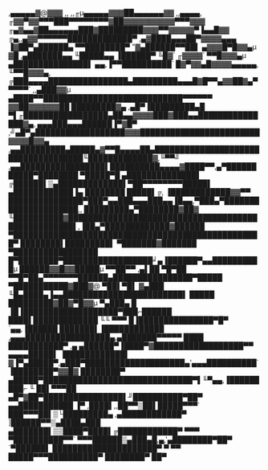 <div>
                                                                    ,▄▄▄▄▄▓@▓▓▓
                                                   ,,   ,,╓µ▄▄▄▄▄▓▓▓██▄▄▄▄▄▄▓▓  ,,▄▄▄▄,
                                                ╓▓▓▀▓▓▀▀▀███▀▀▀▀▀▀▀▀▓██▓▓▓▓▓▓▓▓▓▓▀▀▀▓▓▓
                                          ╓▄▓▄▄▓██▄▄▄▄▄▄███▓█████████▓▓▓▀▀▓▓▓▓▓▀▐▄▄█▓▓
                                    ╔▄,,▄▓▓▀▀▀▀▀▀█████████████▀      ,▄▓████▄▄▄██▀▓▓▓▓▄▄▄
                                    ▐▓██▀▄██████▄ ▀▀████████▀   "▓▄██████▀▀██▌  ▄▓▓▓█▀█▓▓▄µ
                                    ▓█ ,▄███████▄▄    ╙█████▄▄ ▐██████▀ ╚█▓`  ╓▓▓▓▓`  ▀▀█▓▓▓▄µ
                                   ▄███████████████▌ ▄▄,▐▀▀██████████` █▓▀▓▓▄█▓▓▓▓▄▄▄▄▄,  ╙▀▀█▓▓▓▄,
                                  ╔███▄▄▄▄████████████████▄█████████▄▄▄█▓█▀▀▄▓▓██▓▄▀▀▀▀▀`   ,,▄███▓▓µ
                                 ▄████▀▀████████████████████████████▀▀▀▀▀▀ ▓▓██▓▓▓▓▓▓██   █████████▓▄
                              ,▄█▀▐█████████▄█  ▀▌╓█████████████████▄██▄▄▓▓▓▓███▓███▄▄███████████████▓▄,
                          ▄▄▄███▄▄▄██████▐▀▓█▀ ,╝▄█▀▄██████████████████▓▓▓████████████████████████▓▓▓▓█▓▓▄
                     ,▄▄█████████▄█████▄▓▀▀█▄▄▄▄██▄████████████████████████████████████╙█████████████▓,╙▀▀╝
            ,▄▄█████████████████▌██████████▄▄▄▄▓████▀▀,▄▀███████████▀████████ ▀█████▀█  ▄██████████████▌
          ╔██████▌▒▄█████████████▌▀██▀▀▀▀▀▀▀▀█████▌  ▄████████████▐▄ ████████  █████▌╔, ▐████████████▓▓▀▀
          ███████████████▀███▀▄▄███▄▄▄███▄▄▐█▄▄,▀███▄▀█████████████████████,,  █████████▄▀████████▓██▓
          ╙██████████▓███████████████████████████████████████████████████▌,▐██▄▀█████████████▓██████
            ▀██████████████████████████████████████████████████▀ ████████▌█████████▌ ▀███████▓███████
              ▀█████████████████ █▀████████▀██████████████████╛▄▐██████▀▄▄██████████µ ██████▓▓█▓▓█████µ
                 ▀▀██▀▀  ,▄▌██ ▀█▀██      ▀▀█▀██▄▀▀▀▀▀▀▀██████▄████████████████▀█████ ▀███████████▓███▓@
                   ▀██▌▀█▌  ▓▄███           ╙█▄████▄▐▄▄████████████████████████▌ █████ █████████▓██▓▀█▓▓µ
                      ▀▄███▄ █               ▐█▐███████████████████▀███⌐██████    ████▌█████████████   ╙╙
                            ▀▀▀               █▐███████████████▀█▀ `▄▄,▐██████ ███████▌▐████████████
                                          ,▄▄▄█████████████████▄,▄███████▀▀▀▀▀ ████     ███████████▀
                                 ,▄   ▄██████▀▐████▀▓██████████████████▀▀ ▄▄▄▄█████▌  ▐████████████▌
                                 ▓▐▀▄█████▀,▄███▀████████████████████▄'▄▄▄██████████` ▐████████▀▓▓█▓
                                ████████▀ ▄█████▀██████████████████████████████▀▌╙▀▄▄,▐█████████⌐ ╙
                               ██▌▀▀▀██ ▄█▀▓██▀████████████████▌╜██████████▀██▀ ▄▄███████████ ▐▀
                             ,████▌,,██▀▀▒██▌█████▀▀▀` ███▀▀▀██▌▒└█████████▄ ,▄████████████▀
                            ]██████▀▀▒▄████▄███        ▄███████▌▒▒████▀████▌╔████████████▀
                             ▀▀▀ ▀██████████▀▀`        ▀▀▀██████▒▄███▄█,▄,'▄████████▀██▀
                                 `▀██████▌                   █████████████████████▀  ▀
                                     ▀▀                     █████▀▀▀██████████▀
                                                                    ████████▀
                                                                        ██▀
</div>
